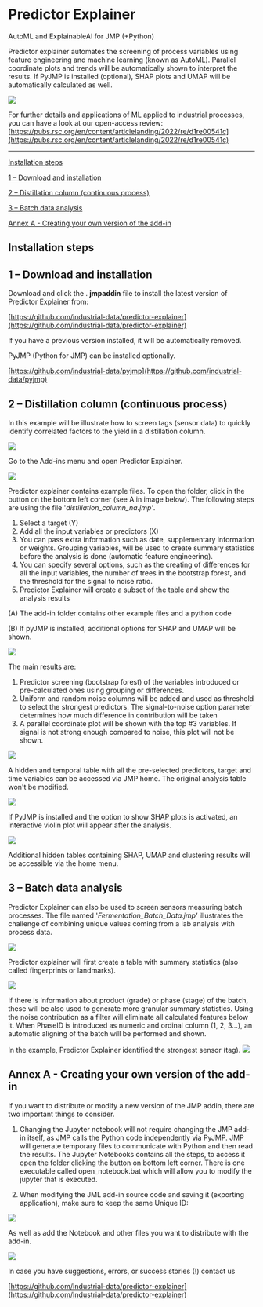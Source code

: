 # Predictor Explainer

AutoML and ExplainableAI for JMP (+Python)

Predictor explainer automates the screening of process variables using feature engineering and machine learning (known as AutoML). Parallel coordinate plots and trends will be automatically shown to interpret the results. If PyJMP is installed (optional), SHAP plots and UMAP will be automatically calculated as well.

![](/media/image1.png)

For further details and applications of ML applied to industrial processes, you can have a look at our open-access review: [https://pubs.rsc.org/en/content/articlelanding/2022/re/d1re00541c](https://pubs.rsc.org/en/content/articlelanding/2022/re/d1re00541c)

---

[Installation steps](#_Toc113919505)

[1 – Download and installation](#_Toc113919506)

[2 – Distillation column (continuous process)](#_Toc113919507)

[3 – Batch data analysis](#_Toc113919508)

[Annex A - Creating your own version of the add-in](#_Toc113919509)

## Installation steps

## 1 – Download and installation

Download and click the . **jmpaddin** file to install the latest version of Predictor Explainer from:

[https://github.com/industrial-data/predictor-explainer](https://github.com/industrial-data/predictor-explainer)

If you have a previous version installed, it will be automatically removed.

PyJMP (Python for JMP) can be installed optionally.

[https://github.com/industrial-data/pyjmp](https://github.com/industrial-data/pyjmp)

## 2 – Distillation column (continuous process)

In this example will be illustrate how to screen tags (sensor data) to quickly identify correlated factors to the yield in a distillation column.

![](/media/image2.png)

Go to the Add-ins menu and open Predictor Explainer.

![](/media/image3.png)

Predictor explainer contains example files. To open the folder, click in the button on the bottom left corner (see A in image below). The following steps are using the file '_distillation\_column\_na.jmp'_.

1. Select a target (Y)
2. Add all the input variables or predictors (X)
3. You can pass extra information such as date, supplementary information or weights. Grouping variables, will be used to create summary statistics before the analysis is done (automatic feature engineering).
4. You can specify several options, such as the creating of differences for all the input variables, the number of trees in the bootstrap forest, and the threshold for the signal to noise ratio.
5. Predictor Explainer will create a subset of the table and show the analysis results

(A) The add-in folder contains other example files and a python code

(B) If pyJMP is installed, additional options for SHAP and UMAP will be shown.

![](/media/image4.png)

The main results are:

1. Predictor screening (bootstrap forest) of the variables introduced or pre-calculated ones using grouping or differences.
2. Uniform and random noise columns will be added and used as threshold to select the strongest predictors. The signal-to-noise option parameter determines how much difference in contribution will be taken
3. A parallel coordinate plot will be shown with the top #3 variables. If signal is not strong enough compared to noise, this plot will not be shown.

![](/media/image5.png)

A hidden and temporal table with all the pre-selected predictors, target and time variables can be accessed via JMP home. The original analysis table won't be modified.

![](/media/image6.png)

If PyJMP is installed and the option to show SHAP plots is activated, an interactive violin plot will appear after the analysis.

![](/media/image7.png)

Additional hidden tables containing SHAP, UMAP and clustering results will be accessible via the home menu.

## 3 – Batch data analysis

Predictor Explainer can also be used to screen sensors measuring batch processes. The file named '_Fermentation\_Batch\_Data.jmp'_ illustrates the challenge of combining unique values coming from a lab analysis with process data.

![](/media/image8.png)

Predictor explainer will first create a table with summary statistics (also called fingerprints or landmarks).

![](/media/image9.png)

If there is information about product (grade) or phase (stage) of the batch, these will be also used to generate more granular summary statistics. Using the noise contribution as a filter will eliminate all calculated features below it. When PhaseID is introduced as numeric and ordinal column (1, 2, 3…), an automatic aligning of the batch will be performed and shown.

In the example, Predictor Explainer identified the strongest sensor (tag). ![](/media/image10.png)

## Annex A - Creating your own version of the add-in

If you want to distribute or modify a new version of the JMP addin, there are two important things to consider.

1. Changing the Jupyter notebook will not require changing the JMP add-in itself, as JMP calls the Python code independently via PyJMP. JMP will generate temporary files to communicate with Python and then read the results. The Jupyter Notebooks contains all the steps, to access it open the folder clicking the button on bottom left corner. There is one executable called open\_notebook.bat which will allow you to modify the jupyter that is executed.

1. When modifying the JML add-in source code and saving it (exporting application), make sure to keep the same Unique ID:

![](/media/image11.png)

As well as add the Notebook and other files you want to distribute with the add-in.

![](/media/image12.png)

In case you have suggestions, errors, or success stories (!) contact us

[https://github.com/Industrial-data/predictor-explainer](https://github.com/Industrial-data/predictor-explainer)
